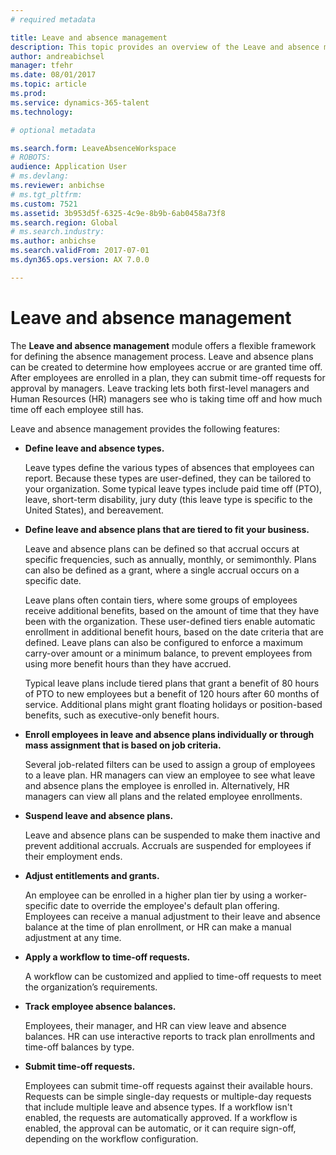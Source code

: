 ```yaml
---
# required metadata

title: Leave and absence management
description: This topic provides an overview of the Leave and absence management module. 
author: andreabichsel
manager: tfehr
ms.date: 08/01/2017
ms.topic: article
ms.prod: 
ms.service: dynamics-365-talent
ms.technology: 

# optional metadata

ms.search.form: LeaveAbsenceWorkspace
# ROBOTS: 
audience: Application User
# ms.devlang: 
ms.reviewer: anbichse
# ms.tgt_pltfrm: 
ms.custom: 7521
ms.assetid: 3b953d5f-6325-4c9e-8b9b-6ab0458a73f8
ms.search.region: Global
# ms.search.industry: 
ms.author: anbichse
ms.search.validFrom: 2017-07-01
ms.dyn365.ops.version: AX 7.0.0

---
```

# Leave and absence management

The **Leave and absence management** module offers a flexible framework for defining the absence management process. Leave and absence plans can be created to determine how employees accrue or are granted time off. After employees are enrolled in a plan, they can submit time-off requests for approval by managers. Leave tracking lets both first-level managers and Human Resources (HR) managers see who is taking time off and how much time off each employee still has.  

Leave and absence management provides the following features: 

- **Define leave and absence types.**

    Leave types define the various types of absences that employees can report. Because these types are user-defined, they can be tailored to your organization. Some typical leave types include paid time off (PTO), leave, short-term disability, jury duty (this leave type is specific to the United States), and bereavement. 

- **Define leave and absence plans that are tiered to fit your business.**

    Leave and absence plans can be defined so that accrual occurs at specific frequencies, such as annually, monthly, or semimonthly. Plans can also be defined as a grant, where a single accrual occurs on a specific date. 

    Leave plans often contain tiers, where some groups of employees receive additional benefits, based on the amount of time that they have been with the organization. These user-defined tiers enable automatic enrollment in additional benefit hours, based on the date criteria that are defined. Leave plans can also be configured to enforce a maximum carry-over amount or a minimum balance, to prevent employees from using more benefit hours than they have accrued. 

    Typical leave plans include tiered plans that grant a benefit of 80 hours of PTO to new employees but a benefit of 120 hours after 60 months of service. Additional plans might grant floating holidays or position-based benefits, such as executive-only benefit hours.

- **Enroll employees in leave and absence plans individually or through mass assignment that is based on job criteria.**

    Several job-related filters can be used to assign a group of employees to a leave plan. HR managers can view an employee to see what leave and absence plans the employee is enrolled in. Alternatively, HR managers can view all plans and the related employee enrollments.

- **Suspend leave and absence plans.**

    Leave and absence plans can be suspended to make them inactive and prevent additional accruals. Accruals are suspended for employees if their employment ends.  

- **Adjust entitlements and grants.**

    An employee can be enrolled in a higher plan tier by using a worker-specific date to override the employee's default plan offering. Employees can receive a manual adjustment to their leave and absence balance at the time of plan enrollment, or HR can make a manual adjustment at any time. 

- **Apply a workflow to time-off requests.**

     A workflow can be customized and applied to time-off requests to meet the organization’s requirements.  

- **Track employee absence balances.**

    Employees, their manager, and HR can view leave and absence balances. HR can use interactive reports to track plan enrollments and time-off balances by type. 

- **Submit time-off requests.**

    Employees can submit time-off requests against their available hours. Requests can be simple single-day requests or multiple-day requests that include multiple leave and absence types. If a workflow isn't enabled, the requests are automatically approved. If a workflow is enabled, the approval can be automatic, or it can require sign-off, depending on the workflow configuration.
